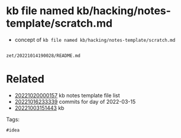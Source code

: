 # kb file named kb/hacking/notes-template/scratch.md

- concept of `kb file named kb/hacking/notes-template/scratch.md`

```
```

` zet/20221014190028/README.md `

# Related

- [20221020000157](/zet/20221020000157/README.md) kb notes template file list
- [20221016233339](/zet/20221016233339/README.md) commits for day of 2022-03-15
- [20221003151443](/zet/20221003151443/README.md) kb

Tags:

    #idea
